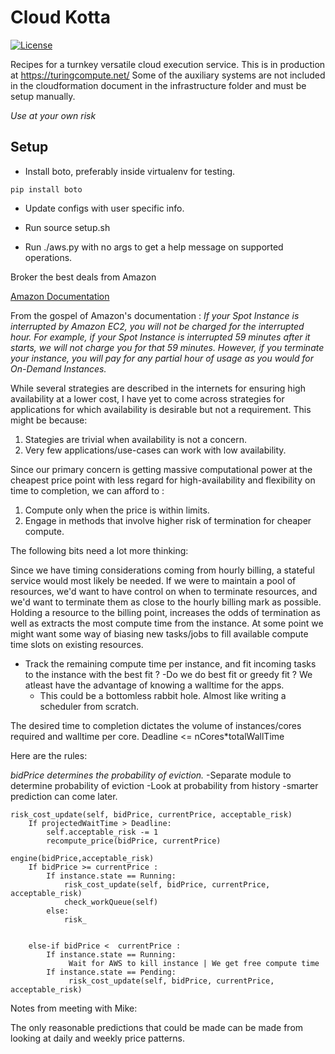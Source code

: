 # Cloud Kotta

[![License](https://img.shields.io/badge/License-Apache%202.0-blue.svg)](https://opensource.org/licenses/Apache-2.0)

Recipes for a turnkey versatile cloud execution service. This is in production at https://turingcompute.net/ 
Some of the auxiliary systems are not included in the cloudformation document in the infrastructure folder
and must be setup manually.

*Use at your own risk*


## Setup

* Install boto, preferably inside virtualenv for testing.
```
pip install boto
```

* Update configs with user specific info.

* Run source setup.sh

* Run ./aws.py with no args to get a help message on supported operations.


Broker the best deals from Amazon

[Amazon Documentation](https://aws.amazon.com/blogs/aws/new-ec2-spot-instance-termination-notices/)

From the gospel of Amazon's documentation :
*_If your Spot Instance is interrupted by Amazon EC2, you will not be charged for the interrupted hour. For example, if your Spot Instance is interrupted 59 minutes after it starts, we will not charge you for that 59 minutes. However, if you terminate your instance, you will pay for any partial hour of usage as you would for On-Demand Instances._*

While several strategies are described in the internets for ensuring high availability at a lower cost, I have
yet to come across strategies for applications for which availability is desirable but not a requirement. This
might be because:

1. Stategies are trivial when availability is not a concern.
2. Very few applications/use-cases can work with low availability.

Since our primary concern is getting massive computational power at the cheapest price point with
less regard for high-availability and flexibility on time to completion, we can afford to :

1. Compute only when the price is within limits.
2. Engage in methods that involve higher risk of termination for cheaper compute.


The following bits need a lot more thinking:

Since we have timing considerations coming from hourly billing, a stateful service would most likely
be needed. If we were to maintain a pool of resources, we'd want to have control on when to terminate
resources, and we'd want to terminate them as close to the hourly billing mark as possible. Holding
a resource to the billing point, increases the odds of termination as well as extracts the most
compute time from the instance. At some point we might want some way of biasing new tasks/jobs to
fill available compute time slots on existing resources.

- Track the remaining compute time per instance, and fit incoming tasks to the instance with the
  best fit ? -Do we do best fit or greedy fit ? We atleast have the advantage of knowing a walltime
  for the apps.
    - This could be a bottomless rabbit hole. Almost like writing a scheduler from scratch.


The desired time to completion dictates the volume of instances/cores required and walltime per core.
  Deadline <= nCores*totalWallTime


Here are the rules:

*bidPrice determines the probability of eviction.*
 -Separate module to determine probability of eviction
    -Look at probability from history
    -smarter prediction can come later.

```
risk_cost_update(self, bidPrice, currentPrice, acceptable_risk)
    If projectedWaitTime > Deadline:
        self.acceptable_risk -= 1
        recompute_price(bidPrice, currentPrice)

engine(bidPrice,acceptable_risk)
    If bidPrice >= currentPrice :
        If instance.state == Running:
            risk_cost_update(self, bidPrice, currentPrice, acceptable_risk)
            check_workQueue(self)
        else:
            risk_


    else-if bidPrice <  currentPrice :
        If instance.state == Running:
             Wait for AWS to kill instance | We get free compute time
        If instance.state == Pending:
             risk_cost_update(self, bidPrice, currentPrice, acceptable_risk)

```

Notes from meeting with Mike:

The only reasonable predictions that could be made can be made from
looking at daily and weekly price patterns. 

